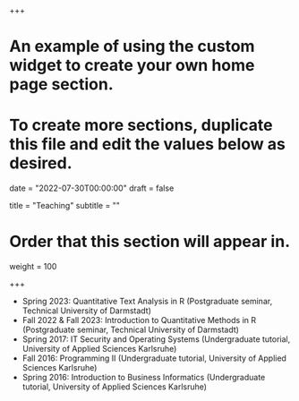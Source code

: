+++
# An example of using the custom widget to create your own home page section.
# To create more sections, duplicate this file and edit the values below as desired.

date = "2022-07-30T00:00:00"
draft = false

title = "Teaching"
subtitle = ""

# Order that this section will appear in.
weight = 100

+++
- Spring 2023: Quantitative Text Analysis in R (Postgraduate seminar, Technical University of Darmstadt)
- Fall 2022 & Fall 2023: Introduction to Quantitative Methods in R (Postgraduate seminar, Technical University of Darmstadt)
- Spring 2017: IT Security and Operating Systems (Undergraduate tutorial, University of Applied Sciences Karlsruhe)
- Fall 2016: Programming II (Undergraduate tutorial, University of Applied Sciences Karlsruhe)
- Spring 2016: Introduction to Business Informatics (Undergraduate tutorial, University of Applied Sciences Karlsruhe)
